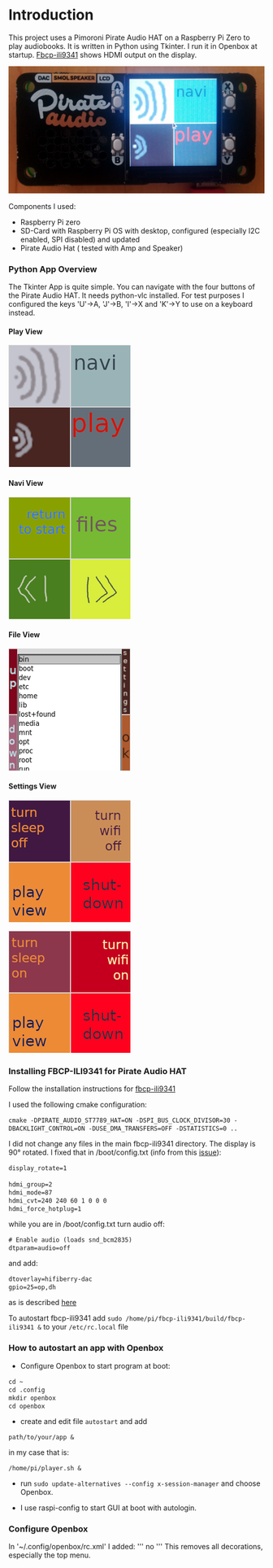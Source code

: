 # Introduction
 
This project uses a Pimoroni Pirate Audio HAT on a Raspberry Pi Zero to play audiobooks. It is written in Python using Tkinter. I run it in Openbox at startup. [Fbcp-ili9341](https://github.com/juj/fbcp-ili9341) shows HDMI output on the display. 

![player](/photos/player.png "player")

Components I used:

- Raspberry Pi zero
- SD-Card with Raspberry Pi OS with desktop, configured (especially I2C enabled, SPI disabled) and updated
- Pirate Audio Hat ( tested with Amp and Speaker)

### Python App Overview
The Tkinter App is quite simple. You can navigate with the four buttons of the Pirate Audio HAT. It needs python-vlc installed. For test purposes I configured the keys 'U'->A, 'J'->B, 'I'->X and 'K'->Y to use on a keyboard instead.

#### Play View
![playview](/photos/playview.png "playview")

#### Navi View
![naviview](/photos/naviview.png "naviview")

#### File View
![fileview](/photos/fileview.png "fileview")

#### Settings View
![settingsview1](/photos/settingsview_turnsleepoff_turnwifioff.png "settingsview1")

![settingsview2](/photos/settingsview_turnsleepon_turnwifion.png "settingsview2")


### Installing FBCP-ILI9341 for Pirate Audio HAT
Follow the installation instructions for [fbcp-ili9341](https://github.com/juj/fbcp-ili9341/blob/master/README.md#installation)

I used the following cmake configuration:
```
cmake -DPIRATE_AUDIO_ST7789_HAT=ON -DSPI_BUS_CLOCK_DIVISOR=30 -DBACKLIGHT_CONTROL=ON -DUSE_DMA_TRANSFERS=OFF -DSTATISTICS=0 ..
```

I did not change any files in the main fbcp-ili9341 directory. The display is 90° rotated. I fixed that in /boot/config.txt (info from this [issue](https://github.com/juj/fbcp-ili9341/pull/203)):
```
display_rotate=1

hdmi_group=2
hdmi_mode=87
hdmi_cvt=240 240 60 1 0 0 0
hdmi_force_hotplug=1
```

while you are in /boot/config.txt turn audio off:
```
# Enable audio (loads snd_bcm2835)
dtparam=audio=off
```

and add:

```
dtoverlay=hifiberry-dac
gpio=25=op,dh
```

as is described [here](https://github.com/pimoroni/pirate-audio)

To autostart fbcp-ili9341 add `sudo /home/pi/fbcp-ili9341/build/fbcp-ili9341 &` to your `/etc/rc.local` file

### How to autostart an app with Openbox

- Configure Openbox to start program at boot:
```  
cd ~
cd .config
mkdir openbox
cd openbox
```

- create and edit file `autostart` and add
```
path/to/your/app &
```

in my case that is:
```
/home/pi/player.sh &
```

- run `sudo update-alternatives --config x-session-manager` and choose Openbox.

- I use raspi-config to start GUI at boot with autologin.

### Configure Openbox
In '~/.config/openbox/rc.xml' I added:
'''
<applications>
    <application class="*">
        <decor>no</decor>
    </application>
</applications>
'''
This removes all decorations, especially the top menu.